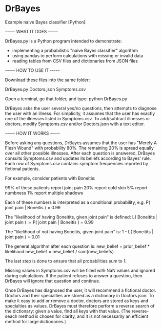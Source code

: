 # DrBayes
Example naive Bayes classifier [Python]

----- WHAT IT DOES -----

DrBayes.py is a Python program intended to demonstrate:

- implementing a probabilistic "naive Bayes classifier" algorithm
- using pandas to perform calculations with missing or invalid data
- reading tables from CSV files and dictionaries from JSON files


----- HOW TO USE IT -----

Download these files into the same folder:

DrBayes.py
Doctors.json
Symptoms.csv

Open a terminal, go that folder, and type: python DrBayes.py

DrBayes asks the user several yes/no questions, then attempts to diagnose the user with an illness. For simplicity, it assumes that the user has exactly one of the illnesses listed in Symptoms.csv. To add/subtract illnesses or doctors, modify Symptoms.csv and/or Doctors.json with a text editor.


----- HOW IT WORKS -----

Before asking any questions, DrBayes assumes that the user has "Merely A Flesh Wound" with probability 80%. The remaining 20% is spread equally over all other possible illnesses. After each question is answered, DrBayes consults Symptoms.csv and updates its beliefs according to Bayes' rule. Each row of Symptoms.csv contains symptom frequencies reported by fictional patients.

For example, consider patients with Boneitis:

99% of these patients report joint pain
20% report cold skin
5% report numbness
1% report multiple shadows

Each of these numbers is interpreted as a conditional probability, e.g.
P( joint pain | Boneitis ) = 0.99

The "likelihood of having Boneitits, given joint pain" is defined:
L( Boneitits | joint pain ) := P( joint pain | Boneitis ) = 0.99

The "likelihood of not having Boneitis, given joint pain" is:
1 - L( Boneitits | joint pain ) = 0.01

The general algorithm after each question is:
new_belief = prior_belief * likelihood
new_belief = new_belief / sum(new_beliefs)

The last step is done to ensure that all probabilities sum to 1.

Missing values in Symptoms.csv will be filled with NaN values and ignored during calculations. If the patient refuses to answer a question, then DrBayes will ignore that question and continue.

Once DrBayes has diagnosed the user, it will recommend a fictional doctor. Doctors and their specialties are stored as a dictionary in Doctors.json. To make it easy to add or remove a doctor, doctors are stored as keys and specialties as values. DrBayes must therefore perform a reverse search of the dictionary: given a value, find all keys with that value. (The reverse-seach method is chosen for clarity, and it is not necessarily an efficient method for large dictionaries.)
